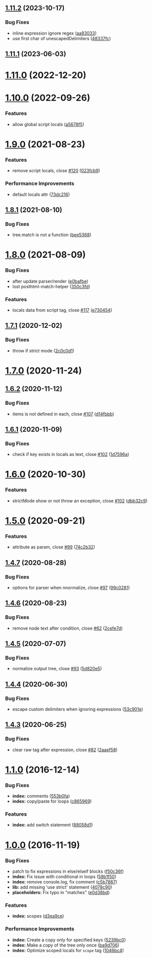 ## [1.11.2](https://github.com/posthtml/posthtml-expressions/compare/v1.11.1...v1.11.2) (2023-10-17)


### Bug Fixes

* inline expression ignore regex ([aa83033](https://github.com/posthtml/posthtml-expressions/commit/aa8303315136652b0b07db228d0406b18fd1f79a))
* use first char of unescapedDelimiters ([48337fc](https://github.com/posthtml/posthtml-expressions/commit/48337fc710aab87880a7ed1dacfd69d70c997a2c))



## [1.11.1](https://github.com/posthtml/posthtml-expressions/compare/v1.11.0...v1.11.1) (2023-06-03)



# [1.11.0](https://github.com/posthtml/posthtml-expressions/compare/v1.10.0...v1.11.0) (2022-12-20)



# [1.10.0](https://github.com/posthtml/posthtml-expressions/compare/v1.9.0...v1.10.0) (2022-09-26)


### Features

* allow global script locals ([a5678f5](https://github.com/posthtml/posthtml-expressions/commit/a5678f5b37082b26b5f23d7ec43de4f0e3b3ec5c))



# [1.9.0](https://github.com/posthtml/posthtml-expressions/compare/v1.8.1...v1.9.0) (2021-08-23)


### Features

* remove script locals, close [#120](https://github.com/posthtml/posthtml-expressions/issues/120) ([023fcb9](https://github.com/posthtml/posthtml-expressions/commit/023fcb9845939524265589d5b59741e41ea73aa4))


### Performance Improvements

* default locals attr ([73dc216](https://github.com/posthtml/posthtml-expressions/commit/73dc216c2adae6de9582c1c65a83d460df836f0a))



## [1.8.1](https://github.com/posthtml/posthtml-expressions/compare/v1.8.0...v1.8.1) (2021-08-10)


### Bug Fixes

* tree.match is not a function ([bee5368](https://github.com/posthtml/posthtml-expressions/commit/bee5368149d7f1258833656f91355e1266f6ee4d))



# [1.8.0](https://github.com/posthtml/posthtml-expressions/compare/v1.7.1...v1.8.0) (2021-08-09)


### Bug Fixes

* after update parser/render ([e0bafbe](https://github.com/posthtml/posthtml-expressions/commit/e0bafbeec23b18ae59c40c43dd132fc01bfbc73d))
* lost posthtml-match-helper ([350c3fd](https://github.com/posthtml/posthtml-expressions/commit/350c3fdf167ee638deb9b3c5cf5ffc98527406b8))


### Features

* locals data from script tag, close [#117](https://github.com/posthtml/posthtml-expressions/issues/117) ([e730454](https://github.com/posthtml/posthtml-expressions/commit/e73045458dc90afdb4046a93c394d75800818b8d))



## [1.7.1](https://github.com/posthtml/posthtml-expressions/compare/v1.7.0...v1.7.1) (2020-12-02)


### Bug Fixes

* throw if strict mode ([2c0c0d1](https://github.com/posthtml/posthtml-expressions/commit/2c0c0d1a181b280ba72f76c6530a1c626ab987e6))



# [1.7.0](https://github.com/posthtml/posthtml-expressions/compare/v1.6.2...v1.7.0) (2020-11-24)



## [1.6.2](https://github.com/posthtml/posthtml-expressions/compare/v1.6.1...v1.6.2) (2020-11-12)


### Bug Fixes

* items is not defined in each, close [#107](https://github.com/posthtml/posthtml-expressions/issues/107) ([d14fbbb](https://github.com/posthtml/posthtml-expressions/commit/d14fbbb683460fad4f8b2edb649f9ef759b89038))



## [1.6.1](https://github.com/posthtml/posthtml-expressions/compare/v1.6.0...v1.6.1) (2020-11-09)


### Bug Fixes

* check if key exists in locals as text, close [#102](https://github.com/posthtml/posthtml-expressions/issues/102) ([1d7596a](https://github.com/posthtml/posthtml-expressions/commit/1d7596a8a4d12fd29a74f03637057772a9b81d09))



# [1.6.0](https://github.com/posthtml/posthtml-expressions/compare/v1.5.0...v1.6.0) (2020-10-30)


### Features

* strictMode show or not throw an exception, close [#102](https://github.com/posthtml/posthtml-expressions/issues/102) ([dbb32c9](https://github.com/posthtml/posthtml-expressions/commit/dbb32c9a9cd0c3b6468547ecea1d1d492e0ac7ce))



# [1.5.0](https://github.com/posthtml/posthtml-expressions/compare/v1.4.7...v1.5.0) (2020-09-21)


### Features

* attribute as param, close [#99](https://github.com/posthtml/posthtml-expressions/issues/99) ([74c2b32](https://github.com/posthtml/posthtml-expressions/commit/74c2b3201f1492c4115e0e4b8f71e228f0e70370))



## [1.4.7](https://github.com/posthtml/posthtml-expressions/compare/v1.4.6...v1.4.7) (2020-08-28)


### Bug Fixes

* options for parser when nnormalize, close [#97](https://github.com/posthtml/posthtml-expressions/issues/97) ([99c0281](https://github.com/posthtml/posthtml-expressions/commit/99c02815facfcb692d52f37b3d80ad882f4756fb))



## [1.4.6](https://github.com/posthtml/posthtml-expressions/compare/v1.4.5...v1.4.6) (2020-08-23)


### Bug Fixes

* remove node text after condition, close [#62](https://github.com/posthtml/posthtml-expressions/issues/62) ([2cefe7d](https://github.com/posthtml/posthtml-expressions/commit/2cefe7dac40b61e82752c7f03b91296870474194))



## [1.4.5](https://github.com/posthtml/posthtml-expressions/compare/v1.4.4...v1.4.5) (2020-07-07)


### Bug Fixes

* normalize output tree, close [#93](https://github.com/posthtml/posthtml-expressions/issues/93) ([5d820e5](https://github.com/posthtml/posthtml-expressions/commit/5d820e59e0f745444015220937d3e3321071249e))



## [1.4.4](https://github.com/posthtml/posthtml-expressions/compare/v1.4.3...v1.4.4) (2020-06-30)


### Bug Fixes

* escape custom delimiters when ignoring expressions ([53c901e](https://github.com/posthtml/posthtml-expressions/commit/53c901eb8d58e4c1d259db9963bd6817efc11ea2))



## [1.4.3](https://github.com/posthtml/posthtml-expressions/compare/v1.4.2...v1.4.3) (2020-06-25)


### Bug Fixes

* clear raw tag after expression, close [#82](https://github.com/posthtml/posthtml-expressions/issues/82) ([2aaef58](https://github.com/posthtml/posthtml-expressions/commit/2aaef5867c0f7971358226f125b288e9de4d021c))



<a name="1.1.0"></a>
# [1.1.0](https://github.com/posthtml/posthtml-expressions/compare/v1.0.0...v1.1.0) (2016-12-14)


### Bug Fixes

* **index:** comments ([553b0fa](https://github.com/posthtml/posthtml-expressions/commit/553b0fa))
* **index:** copy/paste for loops ([c865969](https://github.com/posthtml/posthtml-expressions/commit/c865969))

### Features

* **index:** add switch statement ([88058d1](https://github.com/posthtml/posthtml-expressions/commit/88058d1))



<a name="1.0.0"></a>
# [1.0.0](https://github.com/posthtml/posthtml-expressions/compare/v0.9.0...v1.0.0) (2016-11-19)


### Bug Fixes

* patch to fix expressions in else/elseif blocks ([f50c36f](https://github.com/posthtml/posthtml-expressions/commit/f50c36f))
* **index:** Fix issue with conditional in loops ([58b1f50](https://github.com/posthtml/posthtml-expressions/commit/58b1f50))
* **index:** remove console.log, fix comment ([c5b7887](https://github.com/posthtml/posthtml-expressions/commit/c5b7887))
* **lib:** add missing 'use strict' statement ([4078c90](https://github.com/posthtml/posthtml-expressions/commit/4078c90))
* **placeholders:** Fix typo in "matches" ([e0d38bd](https://github.com/posthtml/posthtml-expressions/commit/e0d38bd))

### Features

* **index:** scopes ([d3ea9ce](https://github.com/posthtml/posthtml-expressions/commit/d3ea9ce))

### Performance Improvements

* **index:** Create a copy only for specified keys ([5239bc0](https://github.com/posthtml/posthtml-expressions/commit/5239bc0))
* **index:** Make a copy of the tree only once ([ba9d706](https://github.com/posthtml/posthtml-expressions/commit/ba9d706))
* **index:** Optimize scoped locals for `scope` tag ([1046bc4](https://github.com/posthtml/posthtml-expressions/commit/1046bc4))

